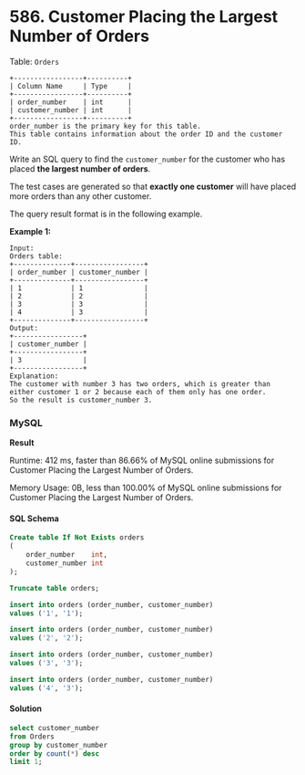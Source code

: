 # 586. Customer Placing the Largest Number of Orders

Table: `Orders`

```
+-----------------+----------+
| Column Name     | Type     |
+-----------------+----------+
| order_number    | int      |
| customer_number | int      |
+-----------------+----------+
order_number is the primary key for this table.
This table contains information about the order ID and the customer ID.
```

Write an SQL query to find the `customer_number` for the customer who has placed **the largest number of orders**.

The test cases are generated so that **exactly one customer** will have placed more orders than any other customer.

The query result format is in the following example.

**Example 1:**

```
Input: 
Orders table:
+--------------+-----------------+
| order_number | customer_number |
+--------------+-----------------+
| 1            | 1               |
| 2            | 2               |
| 3            | 3               |
| 4            | 3               |
+--------------+-----------------+
Output:
+-----------------+
| customer_number |
+-----------------+
| 3               |
+-----------------+
Explanation:
The customer with number 3 has two orders, which is greater than either customer 1 or 2 because each of them only has one order. 
So the result is customer_number 3.
```

### MySQL

**Result**

Runtime: 412 ms, faster than 86.66% of MySQL online submissions for Customer Placing the Largest Number of Orders.

Memory Usage: 0B, less than 100.00% of MySQL online submissions for Customer Placing the Largest Number of Orders.

#### SQL Schema

```sql
Create table If Not Exists orders
(
    order_number    int,
    customer_number int
);

Truncate table orders;

insert into orders (order_number, customer_number)
values ('1', '1');

insert into orders (order_number, customer_number)
values ('2', '2');

insert into orders (order_number, customer_number)
values ('3', '3');

insert into orders (order_number, customer_number)
values ('4', '3');
```

#### Solution

```sql
select customer_number
from Orders
group by customer_number
order by count(*) desc
limit 1;
```
